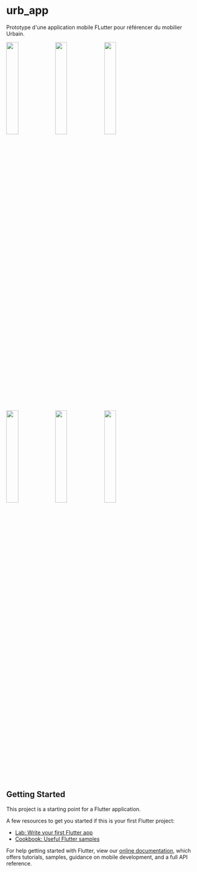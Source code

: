 # urb_app
Prototype d'une application mobile FLutter pour référencer du mobilier Urbain.
<p float="left">
  <img src="https://i.imgur.com/XCHQVoc.png" width="25%" />
  <img src="https://i.imgur.com/rpovSKJ.png" width="25%" />
  <img src="https://i.imgur.com/A29jyqI.png" width="25%" />
  <img src="https://i.imgur.com/KJVdeQg.png" width="25%" />
  <img src="https://i.imgur.com/XGFsesI.png" width="25%" />
  <img src="https://i.imgur.com/R0dPb7p.png" width="25%" />
</p>

## Getting Started

This project is a starting point for a Flutter application.

A few resources to get you started if this is your first Flutter project:

- [Lab: Write your first Flutter app](https://flutter.io/docs/get-started/codelab)
- [Cookbook: Useful Flutter samples](https://flutter.io/docs/cookbook)

For help getting started with Flutter, view our 
[online documentation](https://flutter.io/docs), which offers tutorials, 
samples, guidance on mobile development, and a full API reference.
